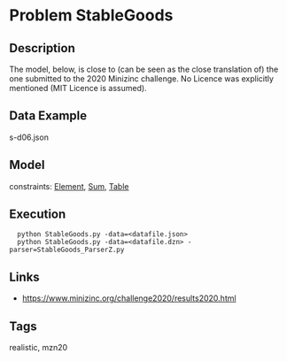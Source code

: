 # Problem StableGoods
## Description
The model, below, is close to (can be seen as the close translation of) the one submitted to the 2020 Minizinc challenge.
No Licence was explicitly mentioned (MIT Licence is assumed).

## Data Example
  s-d06.json

## Model
  constraints: [Element](http://pycsp.org/documentation/constraints/Element), [Sum](http://pycsp.org/documentation/constraints/Sum), [Table](http://pycsp.org/documentation/constraints/Table)

## Execution
```
  python StableGoods.py -data=<datafile.json>
  python StableGoods.py -data=<datafile.dzn> -parser=StableGoods_ParserZ.py
```

## Links
  - https://www.minizinc.org/challenge2020/results2020.html

## Tags
  realistic, mzn20

